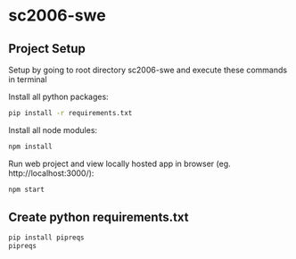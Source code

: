 # sc2006-swe


## Project Setup
Setup by going to root directory sc2006-swe and execute these commands in terminal

Install all python packages:
```sh
pip install -r requirements.txt
```



Install all node modules:
```sh
npm install
```

Run web project and view locally hosted app in browser (eg. http://localhost:3000/):
```sh
npm start
```
## Create python requirements.txt
```sh
pip install pipreqs
pipreqs
```